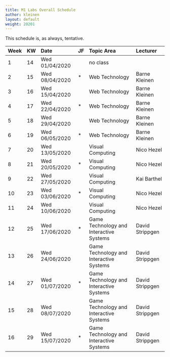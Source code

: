 ```yaml
---
title: M1 Labs Overall Schedule
author: kleinen
layout: default
weight: 20201
---
```

This schedule is, as always, tentative. 

| Week | KW | Date           | JF | Topic Area                              | Lecturer        |
|:-----|:---|:---------------|:---|:----------------------------------------|:----------------|
| 1    | 14 | Wed 01/04/2020 |    | no class                                |                 |
| 2    | 15 | Wed 08/04/2020 | *  | Web Technology                          | Barne Kleinen   |
| 3    | 16 | Wed 15/04/2020 |    | Web Technology                          | Barne Kleinen   |
| 4    | 17 | Wed 22/04/2020 | *  | Web Technology                          | Barne Kleinen   |
| 5    | 18 | Wed 29/04/2020 |    | Web Technology                          | Barne Kleinen   |
| 6    | 19 | Wed 06/05/2020 | *  | Web Technology                          | Barne Kleinen   |
| 7    | 20 | Wed 13/05/2020 |    | Visual Computing                        | Nico Hezel      |
| 8    | 21 | Wed 20/05/2020 | *  | Visual Computing                        | Nico Hezel      |
| 9    | 22 | Wed 27/05/2020 |    | Visual Computing                        | Kai Barthel     |
| 10   | 23 | Wed 03/06/2020 | *  | Visual Computing                        | Nico Hezel      |
| 11   | 24 | Wed 10/06/2020 |    | Visual Computing                        | Nico Hezel      |
| 12   | 25 | Wed 17/06/2020 | *  | Game Technology and Interactive Systems | David Strippgen |
| 13   | 26 | Wed 24/06/2020 |    | Game Technology and Interactive Systems | David Strippgen |
| 14   | 27 | Wed 01/07/2020 | *  | Game Technology and Interactive Systems | David Strippgen |
| 15   | 28 | Wed 08/07/2020 |    | Game Technology and Interactive Systems | David Strippgen |
| 16   | 29 | Wed 15/07/2020 | *  | Game Technology and Interactive Systems | David Strippgen |
